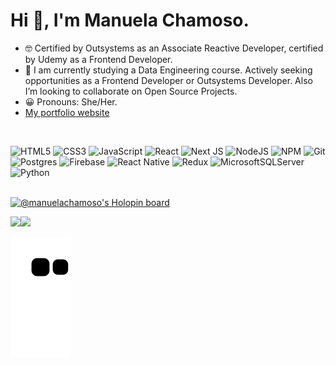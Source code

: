 # Hi 👋, I'm Manuela Chamoso.

-  :nerd_face: Certified by Outsystems as an Associate Reactive Developer, certified by Udemy as a Frontend Developer. 
-  :space_invader: I am currently studying a Data Engineering course. Actively seeking opportunities as a Frontend Developer or Outsystems Developer. Also I’m looking to collaborate on Open Source Projects.
- :grinning: Pronouns: She/Her.
- [My portfolio website](https://manuelachamoso.com/)
<br>

![HTML5](https://img.shields.io/badge/html5-%23E34F26.svg?style=for-the-badge&logo=html5&logoColor=white)
![CSS3](https://img.shields.io/badge/css3-%231572B6.svg?style=for-the-badge&logo=css3&logoColor=white)
![JavaScript](https://img.shields.io/badge/javascript-%23323330.svg?style=for-the-badge&logo=javascript&logoColor=%23F7DF1E)
![React](https://img.shields.io/badge/react-%2320232a.svg?style=for-the-badge&logo=react&logoColor=%2361DAFB)
![Next JS](https://img.shields.io/badge/Next-black?style=for-the-badge&logo=next.js&logoColor=white)
![NodeJS](https://img.shields.io/badge/node.js-6DA55F?style=for-the-badge&logo=node.js&logoColor=white)
![NPM](https://img.shields.io/badge/NPM-%23CB3837.svg?style=for-the-badge&logo=npm&logoColor=white)
![Git](https://img.shields.io/badge/git-%23F05033.svg?style=for-the-badge&logo=git&logoColor=white)
![Postgres](https://img.shields.io/badge/postgres-%23316192.svg?style=for-the-badge&logo=postgresql&logoColor=white)
![Firebase](https://img.shields.io/badge/firebase-%23039BE5.svg?style=for-the-badge&logo=firebase)
![React Native](https://img.shields.io/badge/react_native-%2320232a.svg?style=for-the-badge&logo=react&logoColor=%2361DAFB)
![Redux](https://img.shields.io/badge/redux-%23593d88.svg?style=for-the-badge&logo=redux&logoColor=white)
![MicrosoftSQLServer](https://img.shields.io/badge/Microsoft%20SQL%20Server-CC2927?style=for-the-badge&logo=microsoft%20sql%20server&logoColor=white)
![Python](https://img.shields.io/badge/python-3670A0?style=for-the-badge&logo=python&logoColor=ffdd54)
<br><br>

[![@manuelachamoso's Holopin board](https://holopin.me/manuelachamoso)](https://holopin.io/@manuelachamoso)


<div>
  <a href="https://github.com/manuelachamoso">
  <img height="180em" src="https://github-readme-stats.vercel.app/api?username=manuelachamoso&show_icons=true&theme=dracula&include_all_commits=true&count_private=true"/><img height="180em" src="https://github-readme-stats.vercel.app/api/top-langs/?username=manuelachamoso&layout=compact&langs_count=7&theme=dracula&include_all_commits=true&count_private=true"/>
</div>

 <div>  
 
  ![Snake animation](https://github.com/rafaballerini/rafaballerini/blob/output/github-contribution-grid-snake.svg)
  
</div>
